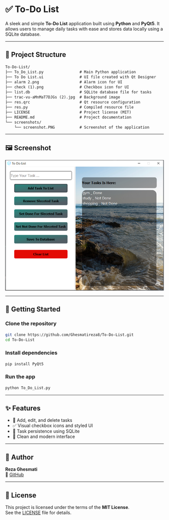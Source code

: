 # ✅ To-Do List

A sleek and simple **To-Do List** application built using **Python** and **PyQt5**. It allows users to manage daily tasks with ease and stores data locally using a SQLite database.

---

## 📂 Project Structure

```
To-Do-List/
├── To_Do_List.py                # Main Python application
├── To Do List.ui                # UI file created with Qt Designer
├── alarm 2.png                  # Alarm icon for UI
├── check (1).png                # Checkbox icon for UI
├── list.db                      # SQLite database file for tasks
├── trac-vu-aMnMaT7DJGs (2).jpg  # Background image
├── res.qrc                      # Qt resource configuration
├── res.py                       # Compiled resource file
├── LICENSE                      # Project license (MIT)
├── README.md                    # Project documentation
└── screenshots/
    └── screenshot.PNG           # Screenshot of the application
```

---

## 🖼 Screenshot

![App Screenshot](screenshots/screenshot.PNG)

---

## 🚀 Getting Started

### Clone the repository

```bash
git clone https://github.com/Ghesmatireza8/To-Do-List.git
cd To-Do-List
```

### Install dependencies

```bash
pip install PyQt5
```

### Run the app

```bash
python To_Do_List.py
```

---

## ✨ Features

- 📝 Add, edit, and delete tasks
- ✅ Visual checkbox icons and styled UI
- 💾 Task persistence using SQLite
- 🎨 Clean and modern interface

---

## 👤 Author

**Reza Ghesmati**  
📎 [GitHub](https://github.com/Ghesmatireza8)

---

## 📄 License

This project is licensed under the terms of the **MIT License**.  
See the [LICENSE](LICENSE) file for details.
